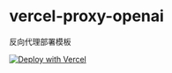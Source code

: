 # vercel-proxy-openai

反向代理部署模板

[![Deploy with Vercel](https://vercel.com/button)](https://vercel.com/new/clone?repository-url=https%3A%2F%2Fgithub.com%2Farvinxx%2Fvercel-proxy-openai)
